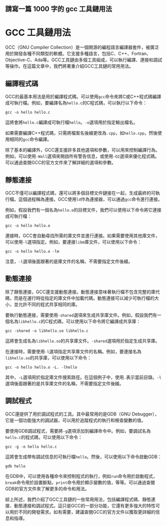 ## 請寫一篇 1000 字的 gcc 工具鏈用法

# GCC 工具鏈用法

GCC（GNU Compiler Collection）是一個開源的編程語言編譯器套件，被廣泛用於開發各種不同類型的軟體。它支援多種語言，包括C、C++、Fortran、Objective-C、Ada等。GCC工具鏈由多個工具組成，可以執行編譯、連接和調試等操作。在這篇文章中，我們將著重介紹GCC工具鏈的常用用法。

## 編譯程式碼

GCC的最基本用法是用於編譯程式碼。可以使用`gcc`命令來將C或C++程式碼編譯成可執行檔。例如，要編譯名為`hello.c`的C程式碼，可以執行以下命令：

```
gcc -o hello hello.c
```

這將會將`hello.c`編譯成可執行檔`hello`。`-o`選項用於指定輸出檔名。

如果需要編譯C++程式碼，只需將檔案名後綴更改為`.cpp`，如`hello.cpp`，然後使用相同的`gcc`命令編譯。

除了基本的編譯外，GCC還支援許多其他選項和參數，可以用來控制編譯行為。例如，可以使用`-Wall`選項來開啟所有警告信息，或使用`-O2`選項來優化程式碼。可以通過查閱GCC的官方文件來了解詳細的選項和參數。

## 靜態連接

GCC不僅可以編譯程式碼，還可以將多個目標文件鏈接在一起，生成最終的可執行檔。這個過程稱為連接。GCC使用`ld`作為連接器，可以通過`gcc`命令進行連接。

例如，假設我們有一個名為`hello.o`的目標文件，我們可以使用以下命令將它連接成可執行檔：

```
gcc -o hello hello.o
```

連接時，GCC會自動尋找所需的庫文件並進行連接。如果需要使用其他庫文件，可以使用`-l`選項指定。例如，要連接`libm`庫文件，可以使用以下命令：

```
gcc -o hello hello.o -lm
```

注意，`-l`選項後面跟著的是庫文件的名稱，不需要指定文件後綴。

## 動態連接

除了靜態連接，GCC還支援動態連接。動態連接意味著執行檔不包含完整的庫代碼，而是在運行時從指定的庫文件中加載代碼。動態連接可以減少可執行檔的大小，並允許不同的程式共享相同的庫。

要執行動態連接，需要使用`-shared`選項來生成共享庫文件。例如，假設我們有一個名為`libhello.c`的C程式碼，可以使用以下命令將它編譯成共享庫：

```
gcc -shared -o libhello.so libhello.c
```

這將會生成名為`libhello.so`的共享庫文件。`-shared`選項用於指定生成共享庫。

在連接時，需要使用`-l`選項指定共享庫文件的名稱。例如，要連接名為`libhello.so`的共享庫，可以使用以下命令：

```
gcc -o hello hello.o -L. -lhello
```

其中，`-L`選項用於指定庫文件搜索路徑。在這個例子中，使用`.`表示當前目錄。`-l`選項後面跟著的是共享庫文件的名稱，不需要指定文件後綴。

## 調試程式

GCC還提供了用於調試程式的工具。其中最常用的是GDB（GNU Debugger），它是一個功能強大的調試器，可以用於追蹤程式的執行和檢查變數的值。

要使用GDB調試程式，需要將`-g`選項添加到編譯命令中。例如，要調試名為`hello.c`的程式碼，可以使用以下命令：

```
gcc -g -o hello hello.c
```

這將會生成帶有調試信息的可執行檔`hello`。然後，可以使用以下命令啟動GDB：

```
gdb hello
```

在GDB中，可以使用各種命令來控制程式的執行，例如`run`命令用於啟動程式，`break`命令用於設置斷點，`print`命令用於顯示變數的值，等等。可以通過查閱GDB的官方文件來了解更多的命令和用法。

綜上所述，我們介紹了GCC工具鏈的一些常用用法，包括編譯程式碼、靜態連接、動態連接和調試程式。這只是GCC的一部分功能，它還有更多強大的特性可以用於不同的開發需求。如有需要，建議查閱GCC的官方文件以獲取更詳細的信息和指導。